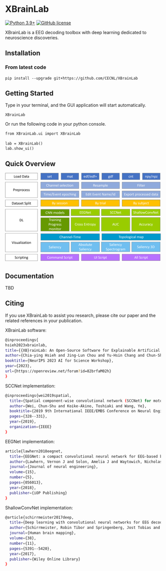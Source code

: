 # XBrainLab
[![Python 3.9+](https://img.shields.io/badge/python-3.9+-blue.svg)](https://www.python.org/downloads/release/python-390/)
[![GitHub license](https://img.shields.io/github/license/CECNL/XBrainLab)](https://github.com/CECNL/XBrainLab/blob/main/LICENSE)


XBrainLab is a EEG decoding toolbox with deep learning dedicated to neuroscience discoveries.

## Installation
### From latest code
```
pip install --upgrade git+https://github.com/CECNL/XBrainLab
```

## Getting Started
Type in your terminal, and the GUI application will start automatically.
```
XBrainLab
```
Or run the following code in your python console.
```
from XBrainLab.ui import XBrainLab

lab = XBrainLab()
lab.show_ui()
```
## Quick Overview

<img src="figure/readme_overview.png">

## Documentation

TBD

## Citing
If you use XBrainLab to assist you research, please cite our paper and the related references in your publication.

XBrainLab software:
```bash
@inproceedings{
hsieh2023xbrainlab,
title={{XB}rainLab: An Open-Source Software for Explainable Artificial Intelligence-Based {EEG} Analysis},
author={Chia-ying Hsieh and Jing-Lun Chou and Yu-Hsin Chang and Chun-Shu Wei},
booktitle={NeurIPS 2023 AI for Science Workshop},
year={2023},
url={https://openreview.net/forum?id=82brfaM02h}
}
```
SCCNet implementation:
```bash
@inproceedings{wei2019spatial,
  title={Spatial component-wise convolutional network (SCCNet) for motor-imagery EEG classification},
  author={Wei, Chun-Shu and Koike-Akino, Toshiaki and Wang, Ye},
  booktitle={2019 9th International IEEE/EMBS Conference on Neural Engineering (NER)},
  pages={328--331},
  year={2019},
  organization={IEEE}
}
```
EEGNet implementation:
```bash
article{lawhern2018eegnet,
  title={EEGNet: a compact convolutional neural network for EEG-based brain--computer interfaces},
  author={Lawhern, Vernon J and Solon, Amelia J and Waytowich, Nicholas R and Gordon, Stephen M and Hung, Chou P and Lance, Brent J},
  journal={Journal of neural engineering},
  volume={15},
  number={5},
  pages={056013},
  year={2018},
  publisher={iOP Publishing}
}
```
ShallowConvNet implementation:
```bash
@article{schirrmeister2017deep,
  title={Deep learning with convolutional neural networks for EEG decoding and visualization},
  author={Schirrmeister, Robin Tibor and Springenberg, Jost Tobias and Fiederer, Lukas Dominique Josef and Glasstetter, Martin and Eggensperger, Katharina and Tangermann, Michael and Hutter, Frank and Burgard, Wolfram and Ball, Tonio},
  journal={Human brain mapping},
  volume={38},
  number={11},
  pages={5391--5420},
  year={2017},
  publisher={Wiley Online Library}
}
```
